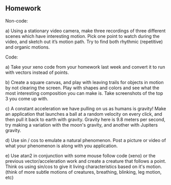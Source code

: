 ## Homework

Non-code:

a) Using a stationary video camera, make three recordings of three different scenes which have interesting motion. Pick one point to watch during the video, and sketch out it’s motion path. Try to find both rhythmic (repetitive) and organic motions.

Code:

a) Take your xeno code from your homework last week and convert it to run with vectors instead of points.

b) Create a square canvas, and play with leaving trails for objects in motion by not clearing the screen.  Play with shapes and colors and see what the most interesting composition you can make is.  Take screenshots of the top 3 you come up with.

c) A constant acceleration we have pulling on us as humans is gravity!  Make an application that launches a ball at a random velocity on every click, and then pull it back to earth with gravity.  Gravity here is 9.8 meters per second, try making a variation with the moon's gravity, and another with Jupiters gravity.

d) Use sin / cos to emulate a natural phenomenon.  Post a picture or video of what your phenomenon is along with you application.

e) Use atan2 in conjunction with some mouse follow code (xeno) or the previous vector/acceleration work and create a creature that follows a point.  Think os using sin/cos to give it living characteristics based on it's motion.  (think of more subtle motions of creatures, breathing, blinking, leg motion, etc)